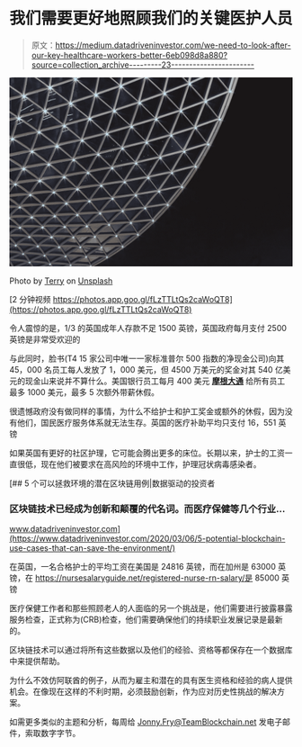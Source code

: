 # 我们需要更好地照顾我们的关键医护人员

> 原文：<https://medium.datadriveninvestor.com/we-need-to-look-after-our-key-healthcare-workers-better-6eb098d8a880?source=collection_archive---------23----------------------->

![](img/f96058501a9d5dad54cff1231ec97363.png)

Photo by [Terry](https://unsplash.com/@blueskin?utm_source=medium&utm_medium=referral) on [Unsplash](https://unsplash.com?utm_source=medium&utm_medium=referral)

[2 分钟视频 https://photos.app.goo.gl/fLzTTLtQs2caWoQT8](https://photos.app.goo.gl/fLzTTLtQs2caWoQT8)

令人震惊的是，1/3 的英国成年人存款不足 1500 英镑，英国政府每月支付 2500 英镑是非常受欢迎的

与此同时，脸书(T4 15 家公司中唯一一家标准普尔 500 指数的净现金公司)向其 45，000 名员工每人发放了 1，000 美元，但 4500 万美元的奖金对其 540 亿美元的现金山来说并不算什么。美国银行员工每月 400 美元 [**摩根大通**](https://www.cnbc.com/2020/03/20/jpmorgan-is-giving-tellers-other-front-line-employees-dealing-with-coronavirus-a-1000-bonus.html) 给所有员工最多 1000 美元，最多 5 次额外带薪休假。

很遗憾政府没有做同样的事情，为什么不给护士和护工奖金或额外的休假，因为没有他们，国民医疗服务体系就无法生存。英国的医疗补助平均只支付 16，551 英镑

如果英国有更好的社区护理，它可能会腾出更多的床位。长期以来，护士的工资一直很低，现在他们被要求在高风险的环境中工作，护理冠状病毒感染者。

[](https://www.datadriveninvestor.com/2020/03/06/5-potential-blockchain-use-cases-that-can-save-the-environment/) [## 5 个可以拯救环境的潜在区块链用例|数据驱动的投资者

### 区块链技术已经成为创新和颠覆的代名词。而医疗保健等几个行业…

www.datadriveninvestor.com](https://www.datadriveninvestor.com/2020/03/06/5-potential-blockchain-use-cases-that-can-save-the-environment/) 

在英国，一名合格护士的平均工资在美国是 24816 英镑，而在加州是 63000 英镑，在 https://nursesalaryguide.net/registered-nurse-rn-salary/是 85000 英镑

医疗保健工作者和那些照顾老人的人面临的另一个挑战是，他们需要进行披露暴露服务检查，正式称为(CRB)检查，他们需要确保他们的持续职业发展记录是最新的。

区块链技术可以通过将所有这些数据以及他们的经验、资格等都保存在一个数据库中来提供帮助。

为什么不效仿阿联酋的例子，从而为雇主和潜在的具有医生资格和经验的病人提供机会。在像现在这样的不利时期，必须鼓励创新，作为应对历史性挑战的解决方案。

如需更多类似的主题和分析，每周给 Jonny.Fry@TeamBlockchain.net 发电子邮件，索取数字字节。